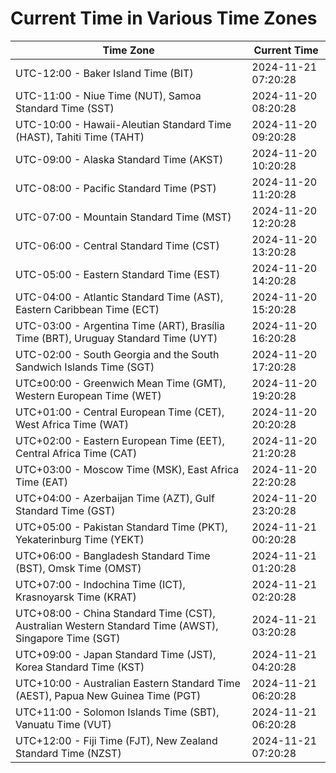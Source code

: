 # Current Time in Various Time Zones

| Time Zone | Current Time |
|-----------|--------------|
| UTC-12:00 - Baker Island Time (BIT) | 2024-11-21 07:20:28 |
| UTC-11:00 - Niue Time (NUT), Samoa Standard Time (SST) | 2024-11-20 08:20:28 |
| UTC-10:00 - Hawaii-Aleutian Standard Time (HAST), Tahiti Time (TAHT) | 2024-11-20 09:20:28 |
| UTC-09:00 - Alaska Standard Time (AKST) | 2024-11-20 10:20:28 |
| UTC-08:00 - Pacific Standard Time (PST) | 2024-11-20 11:20:28 |
| UTC-07:00 - Mountain Standard Time (MST) | 2024-11-20 12:20:28 |
| UTC-06:00 - Central Standard Time (CST) | 2024-11-20 13:20:28 |
| UTC-05:00 - Eastern Standard Time (EST) | 2024-11-20 14:20:28 |
| UTC-04:00 - Atlantic Standard Time (AST), Eastern Caribbean Time (ECT) | 2024-11-20 15:20:28 |
| UTC-03:00 - Argentina Time (ART), Brasília Time (BRT), Uruguay Standard Time (UYT) | 2024-11-20 16:20:28 |
| UTC-02:00 - South Georgia and the South Sandwich Islands Time (SGT) | 2024-11-20 17:20:28 |
| UTC±00:00 - Greenwich Mean Time (GMT), Western European Time (WET) | 2024-11-20 19:20:28 |
| UTC+01:00 - Central European Time (CET), West Africa Time (WAT) | 2024-11-20 20:20:28 |
| UTC+02:00 - Eastern European Time (EET), Central Africa Time (CAT) | 2024-11-20 21:20:28 |
| UTC+03:00 - Moscow Time (MSK), East Africa Time (EAT) | 2024-11-20 22:20:28 |
| UTC+04:00 - Azerbaijan Time (AZT), Gulf Standard Time (GST) | 2024-11-20 23:20:28 |
| UTC+05:00 - Pakistan Standard Time (PKT), Yekaterinburg Time (YEKT) | 2024-11-21 00:20:28 |
| UTC+06:00 - Bangladesh Standard Time (BST), Omsk Time (OMST) | 2024-11-21 01:20:28 |
| UTC+07:00 - Indochina Time (ICT), Krasnoyarsk Time (KRAT) | 2024-11-21 02:20:28 |
| UTC+08:00 - China Standard Time (CST), Australian Western Standard Time (AWST), Singapore Time (SGT) | 2024-11-21 03:20:28 |
| UTC+09:00 - Japan Standard Time (JST), Korea Standard Time (KST) | 2024-11-21 04:20:28 |
| UTC+10:00 - Australian Eastern Standard Time (AEST), Papua New Guinea Time (PGT) | 2024-11-21 06:20:28 |
| UTC+11:00 - Solomon Islands Time (SBT), Vanuatu Time (VUT) | 2024-11-21 06:20:28 |
| UTC+12:00 - Fiji Time (FJT), New Zealand Standard Time (NZST) | 2024-11-21 07:20:28 |
